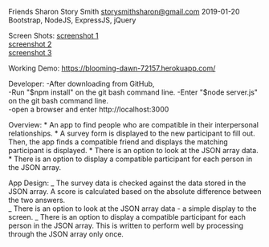 Friends
Sharon Story Smith storysmithsharon@gmail.com
2019-01-20
Bootstrap, NodeJS, ExpressJS, jQuery

Screen Shots:
    [screenshot 1](FriendF1ScreenShot.png)    
    [screenshot 2](FriendF2ScreenShot.png)    
    [screenshot 3](FriendF3ScreenShot.png)    

Working Demo:
    https://blooming-dawn-72157.herokuapp.com/

Developer: 
    -After downloading from GitHub,  
    -Run "$npm install" on the git bash command line.    
    -Enter "$node server.js" on the git bash command line.    
    -open a browser and enter http://localhost:3000     
    
Overview:
    * An app to find people who are compatible in their interpersonal relationships.
    * A survey form is displayed to the new participant to fill out. Then, the app finds a
      compatible friend and displays the matching participant is displayed.
    * There is an option to look at the JSON array data.
    * There is an option to display a compatible participant for each person in the JSON
      array.


App Design:
    _ The survey data is checked against the data stored in the JSON array. A score is
      calculated based on the absolute difference between the two answers.  
    _ There is an option to look at the JSON array data - a simple display to the screen. 
    _ There is an option to display a compatible participant for each person in the JSON
      array. This is written to perform well by processing through the JSON array only once.



